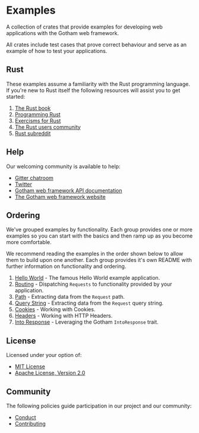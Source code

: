 # Examples

A collection of crates that provide examples for developing web applications
with the Gotham web framework.

All crates include test cases that prove correct behaviour and serve as an
example of how to test your applications.

## Rust

These examples assume a familiarity with the Rust programming language. If
you're new to Rust itself the following resources will assist you to get
started:

1. [The Rust book](https://doc.rust-lang.org/book/second-edition/)
1. [Programming Rust](http://shop.oreilly.com/product/0636920040385.do)
1. [Exercisms for Rust](http://exercism.io/languages/rust/about)
1. [The Rust users community](https://users.rust-lang.org)
1. [Rust subreddit](https://reddit.com/r/rust)

## Help

Our welcoming community is available to help:

* [Gitter chatroom](https://gitter.im/gotham-rs/gotham)
* [Twitter](https://twitter.com/gotham_rs)
* [Gotham web framework API documentation](https://docs.rs/gotham/)
* [The Gotham web framework website](https://gotham.rs)

## Ordering

We've grouped examples by functionality. Each group provides one or more
examples so you can start with the basics and then ramp up as you become more
comfortable.

We recommend reading the examples in the order shown below to allow them to
build upon one another. Each group provides it's own README with further
information on functionality and ordering.

1. [Hello World](hello_world) - The famous Hello World example application.
1. [Routing](routing) - Dispatching `Requests` to functionality provided by your application.
1. [Path](path) - Extracting data from the `Request` path.
1. [Query String](query_string) - Extracting data from the `Request` query string.
1. [Cookies](cookies) - Working with Cookies.
1. [Headers](headers) - Working with HTTP Headers.
1. [Into Response](into_response) - Leveraging the Gotham `IntoResponse` trait.

## License

Licensed under your option of:

* [MIT License](../LICENSE-MIT)
* [Apache License, Version 2.0](../LICENSE-APACHE)

## Community

The following policies guide participation in our project and our community:

* [Conduct](../CONDUCT.md)
* [Contributing](../CONTRIBUTING.md)
